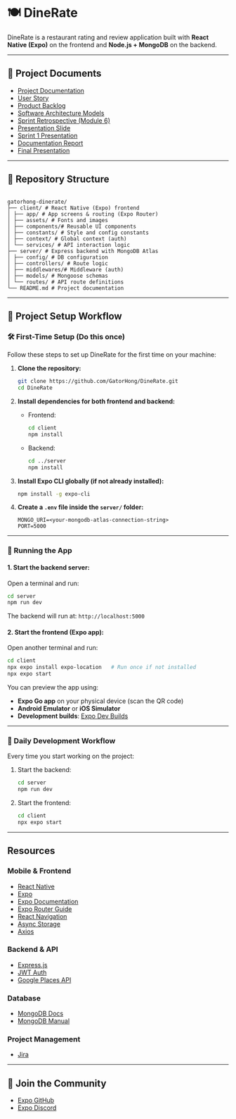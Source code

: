 # 🍽️ DineRate

DineRate is a restaurant rating and review application built with **React Native (Expo)** on the frontend and **Node.js + MongoDB** on the backend.

---

## 📄 Project Documents

- [Project Documentation](https://docs.google.com/document/d/1W4X9eVA9Q5IpPLjczei6R3KohnyaEdRY0KPBzs-iq6g/edit?usp=sharing)
- [User Story](https://docs.google.com/document/d/1xSLjSf7dwzB2mLF7UVhnWSOh7-C3nv561PlomYQYsFQ/edit?usp=sharing)
- [Product Backlog](https://docs.google.com/document/d/1GmRpzB3C9ZOoC-8YAY87VbYj4dz0q1FcRgDMcnN24dI/edit?usp=sharing)
- [Software Architecture Models](https://docs.google.com/document/d/1h8wXCg4vSrbHAELRN5YaBw80SWi1nlluY5IqDACGV0g/edit?usp=sharing)
- [Sprint Retrospective (Module 6)](https://docs.google.com/document/d/1MbQkiB0ykF_aHopwrtce8XnawwX37eI-hUad5uLwl7k/edit?usp=sharing)
- [Presentation Slide](https://docs.google.com/presentation/d/1EEQ10oYte1v-55WKfstGGSpGmSx8MYTLaVl-BUDt-bc/edit?usp=sharing)
- [Sprint 1 Presentation](https://docs.google.com/presentation/d/18bzejdqN24Z-qWg7hXyeOIU-y7PUi2-JohPmL0mvQd4/edit?usp=sharing)
- [Documentation Report](https://docs.google.com/document/d/1jOUgxgivcps8LqwIHUEZrWq-3Z5TEBrNvIB4DMdmTkM/edit?usp=sharing)
- [Final Presentation](https://docs.google.com/presentation/d/1ea-zvXJDvOFaTVhsQOSY6LjtgCy5kOG3eIAWlKarGEU/edit?usp=sharing)
---

## 📁 Repository Structure

```

gatorhong-dinerate/
├── client/ # React Native (Expo) frontend
│ ├── app/ # App screens & routing (Expo Router)
│ ├── assets/ # Fonts and images
│ ├── components/# Reusable UI components
│ ├── constants/ # Style and config constants
│ ├── context/ # Global context (auth)
│ └── services/ # API interaction logic
├── server/ # Express backend with MongoDB Atlas
│ ├── config/ # DB configuration
│ ├── controllers/ # Route logic
│ ├── middlewares/# Middleware (auth)
│ ├── models/ # Mongoose schemas
│ └── routes/ # API route definitions
└── README.md # Project documentation
```


---

## 🏁 Project Setup Workflow

### 🛠️ First-Time Setup (Do this **once**)

Follow these steps to set up DineRate for the first time on your machine:

1. **Clone the repository:**
    ```bash
    git clone https://github.com/GatorHong/DineRate.git
    cd DineRate
    ```

2. **Install dependencies for both frontend and backend:**

    - Frontend:
        ```bash
        cd client
        npm install
        ```

    - Backend:
        ```bash
        cd ../server
        npm install
        ```

3. **Install Expo CLI globally (if not already installed):**
    ```bash
    npm install -g expo-cli
    ```

4. **Create a `.env` file inside the `server/` folder:**
    ```env
    MONGO_URI=<your-mongodb-atlas-connection-string>
    PORT=5000
    ```

---

### 🧪 Running the App

#### 1. Start the backend server:

Open a terminal and run:
```bash
cd server
npm run dev
```

The backend will run at: `http://localhost:5000`

#### 2. Start the frontend (Expo app):

Open another terminal and run:
```bash
cd client
npx expo install expo-location   # Run once if not installed
npx expo start
```

You can preview the app using:
- **Expo Go app** on your physical device (scan the QR code)
- **Android Emulator** or **iOS Simulator**
- **Development builds**: [Expo Dev Builds](https://docs.expo.dev/develop/development-builds/introduction/)

---

### 🔁 Daily Development Workflow

Every time you start working on the project:

1. Start the backend:
    ```bash
    cd server
    npm run dev
    ```

2. Start the frontend:
    ```bash
    cd client
    npx expo start
    ```



---

## Resources

### Mobile & Frontend

- [React Native](https://reactnative.dev/)
- [Expo](https://expo.dev/)
- [Expo Documentation](https://docs.expo.dev/)
- [Expo Router Guide](https://docs.expo.dev/router/introduction/)
- [React Navigation](https://reactnavigation.org/)
- [Async Storage](https://react-native-async-storage.github.io/async-storage/)
- [Axios](https://axios-http.com/)

### Backend & API

- [Express.js](https://expressjs.com/)
- [JWT Auth](https://jwt.io/)
- [Google Places API](https://developers.google.com/maps/documentation/places/web-service)

### Database

- [MongoDB Docs](https://docs.mongodb.com/)
- [MongoDB Manual](https://www.mongodb.com/docs/manual/)

### Project Management

- [Jira](https://www.atlassian.com/software/jira)


---

## 🤝 Join the Community

- [Expo GitHub](https://github.com/expo/expo)
- [Expo Discord](https://chat.expo.dev)

